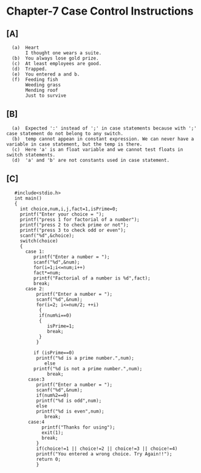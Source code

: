 # Chapter-7 Case Control Instructions
## [A]

      (a)  Heart
           I thought one wears a suite.
      (b)  You always lose gold prize.
      (c)  At least employees are good.
      (d)  Trapped.
      (e)  You entered a and b.
      (f)  Feeding fish
           Weeding grass
           Mending roof
           Just to survive
           
## [B]

      (a)  Expected ':' instead of ';' in case statements because with ';' case statement do not belong to any switch.
      (b)  temp cannot appean in constant expression. We can never have a variable in case statement, but the temp is there.
      (c)  Here 'a' is an float variable and we cannot test floats in switch statements.
      (d)  'a' and 'b' are not constants used in case statement.
      
## [C]

       #include<stdio.h>
       int main()
       {
         int choice,num,i,j,fact=1,isPrime=0;
         printf("Enter your choice = ");
         printf("press 1 for factorial of a number");
         printf("press 2 to check prime or not");
         printf("press 3 to check odd or even");
         scanf("%d",&choice);
         switch(choice)
         {
           case 1:
              printf("Enter a number = ");
              scanf("%d",&num);
              for(i=1;i<=num;i++)
              fact*=num;
              printf("Factorial of a number is %d",fact);
              break;
           case 2:
               printf("Enter a number = ");
               scanf("%d",&num);
               for(i=2; i<=num/2; ++i)
                {
                if(num%i==0)
                {
                   isPrime=1;
                   break;
                }
               }

              if (isPrime==0)
               printf("%d is a prime number.",num);
                  else
              printf("%d is not a prime number.",num);
                   break;
            case:3
               printf("Enter a number = ");
               scanf("%d",&num);
               if(num%2==0)
               printf("%d is odd",num);
               else
               printf("%d is even",num);
                  break;
            case:4
                 printf("Thanks for using");
                 exit(1);
                 break;
               }
               if(choice!=1 || choice!=2 || choice!=3 || choice!=4)
               printf("You entered a wrong choice. Try Again!!");
               return 0;
               }
         


     
         
